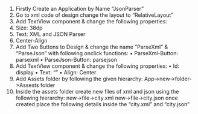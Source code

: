 1) Firstly Create an Application by Name “JsonParser”
2) Go to xml code of design change the layout to “RelativeLayout”
3) Add TextView component & change the following properties:
1) Size: 38dp
2) Text: XML and JSON Parser
3) Center-Align
4) Add Two Buttons to Design & change the name “ParseXml” & “ParseJson” with following
onclick functions:
• ParseXml-Button: parsexml
• ParseJson-Button: parsejson
5) Add TextView component & change the following properties:
• Id: display
• Text: “”
• Align: Center
6) Add Assets folder by following the given hierarchy:
App->new->folder->Assests folder
7) Inside the assets folder create new files of xml and json using the following hierarchy:
new->file->city.xml
new->file->city.json
once created place the following details inside the “city.xml” and “city.json”
